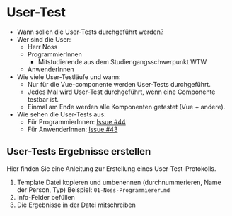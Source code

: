 # User-Test 
- Wann sollen die User-Tests  durchgeführt werden?
- Wer sind die User:
    - Herr Noss
    - ProgrammierInnen
        - Mitstudierende aus dem Studiengangsschwerpunkt WTW
    - AnwenderInnen
- Wie viele User-Testläufe und wann: 
    - Nur für die Vue-componente werden User-Tests durchgeführt.
    - Jedes Mal wird User-Test durchgeführt, wenn eine Componente testbar ist.
    - Einmal am Ende werden alle Komponenten getestet (Vue + andere).
- Wie sehen die User-Tests aus:
    - Für ProgrammierInnen: [Issue #44](https://github.com/yannic-bruegger/th-projekt-3/issues/44)
    - Für AnwenderInnen: [Issue #43](https://github.com/yannic-bruegger/th-projekt-3/issues/43)

## User-Tests Ergebnisse erstellen
Hier finden Sie eine Anleitung zur Erstellung eines User-Test-Protokolls.
1. Template Datei kopieren und umbenennen (durchnummerieren, Name der Person, Typ) Beispiel: ``01-Noss-Programmierer.md``
2. Info-Felder befüllen
3. Die Ergebnisse in der Datei mitschreiben